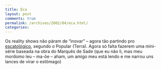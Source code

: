 ```yaml
---
title: Eca
layout: post
comments: true
permalink: /archives/2002/04/eca.html/
categories:
---
```

Os reality shows não páram de &#8220;inovar&#8221; &#8211; agora tão partindo pro <a href="http://www.terra.com.br/cgi-bin/index_frame/noticias/popular/2002/04/30/000.htm" >escatológico</a>, segundo o Popular (Terra). Agora só falta fazerem uma mini-série baseada na obra do Marquês de Sade (que eu não li, mas meu mordomo leu &#8211; ma-ôe &#8211; aham, um amigo meu está lendo e me narrou uns lances de virar o estômago)